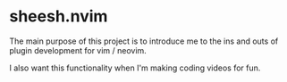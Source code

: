 # sheesh.nvim

The main purpose of this project is to introduce me to the ins and outs of plugin development for vim / neovim.

I also want this functionality when I'm making coding videos for fun.
